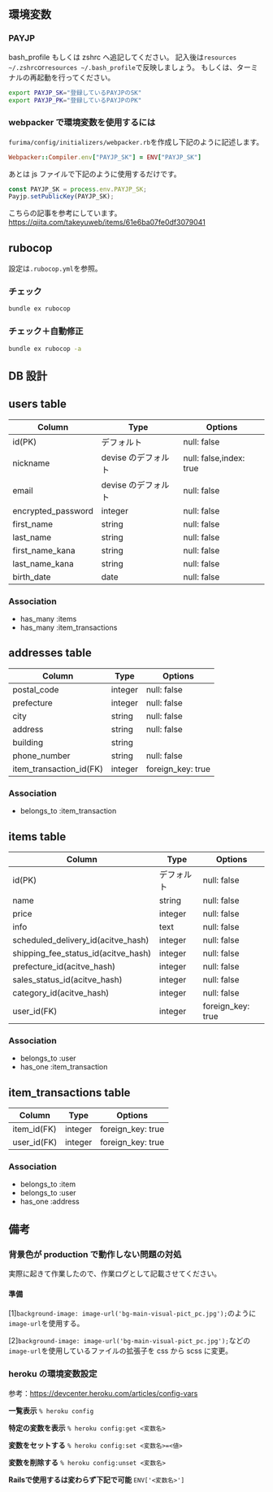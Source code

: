 ## 環境変数

### PAYJP

bash_profile もしくは zshrc へ追記してください。
記入後は`resources ~/.zshrc`or`resources ~/.bash_profile`で反映しましょう。
もしくは、ターミナルの再起動を行ってください。

```bash
export PAYJP_SK="登録しているPAYJPのSK"
export PAYJP_PK="登録しているPAYJPのPK"
```

### webpacker で環境変数を使用するには

`furima/config/initializers/webpacker.rb`を作成し下記のように記述します。

```ruby
Webpacker::Compiler.env["PAYJP_SK"] = ENV["PAYJP_SK"]
```

あとは js ファイルで下記のように使用するだけです。

```javascript
const PAYJP_SK = process.env.PAYJP_SK;
Payjp.setPublicKey(PAYJP_SK);
```

こちらの記事を参考にしています。
https://qiita.com/takeyuweb/items/61e6ba07fe0df3079041

## rubocop

設定は`.rubocop.yml`を参照。

### チェック

```bash
bundle ex rubocop
```

### チェック＋自動修正

```bash
bundle ex rubocop -a
```

## DB 設計

## users table

| Column             | Type                | Options                 |
|--------------------|---------------------|-------------------------|
| id(PK)             | デフォルト          | null: false             |
| nickname           | devise のデフォルト | null: false,index: true |
| email              | devise のデフォルト | null: false             |
| encrypted_password | integer             | null: false             |
| first_name         | string              | null: false             |
| last_name          | string              | null: false             |
| first_name_kana    | string              | null: false             |
| last_name_kana     | string              | null: false             |
| birth_date         | date                | null: false             |

### Association

* has_many :items
* has_many :item_transactions

## addresses table

| Column       | Type    | Options           |
|--------------|---------|-------------------|
| postal_code  | integer | null: false       |
| prefecture   | integer | null: false       |
| city         | string  | null: false       |
| address      | string  | null: false       |
| building     | string  |                   |
| phone_number | string  | null: false       |
| item_transaction_id(FK)  | integer | foreign_key: true |

### Association

* belongs_to :item_transaction

## items table

| Column                              | Type       | Options           |
|-------------------------------------|------------|-------------------|
| id(PK)                              | デフォルト | null: false       |
| name                                | string     | null: false       |
| price                               | integer    | null: false       |
| info                                | text       | null: false       |
| scheduled_delivery_id(acitve_hash)  | integer    | null: false       |
| shipping_fee_status_id(acitve_hash) | integer    | null: false       |
| prefecture_id(acitve_hash)          | integer    | null: false       |
| sales_status_id(acitve_hash)        | integer    | null: false       |
| category_id(acitve_hash)            | integer    | null: false       |
| user_id(FK)                         | integer    | foreign_key: true |

### Association

- belongs_to :user
- has_one :item_transaction

## item_transactions table

| Column      | Type    | Options           |
|-------------|---------|-------------------|
| item_id(FK) | integer | foreign_key: true |
| user_id(FK) | integer | foreign_key: true |

### Association

- belongs_to :item
- belongs_to :user
- has_one :address

## 備考

### 背景色が production で動作しない問題の対処

実際に起きて作業したので、作業ログとして記載させてください。

#### 準備

[1]`background-image: image-url('bg-main-visual-pict_pc.jpg');`のように`image-url`を使用する。

[2]`background-image: image-url('bg-main-visual-pict_pc.jpg');`などの`image-url`を使用しているファイルの拡張子を css から scss に変更。

### heroku の環境変数設定

参考：https://devcenter.heroku.com/articles/config-vars

**一覧表示**
`% heroku config`

**特定の変数を表示**
`% heroku config:get <変数名>`

**変数をセットする**
`% heroku config:set <変数名>=<値>`

**変数を削除する**
`% heroku config:unset <変数名>`

**Railsで使用するは変わらず下記で可能**
`ENV['<変数名>']`
